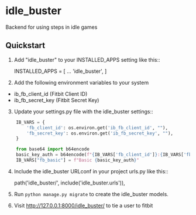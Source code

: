 # idle_buster
Backend for using steps in idle games

## Quickstart

1. Add "idle_buster" to your INSTALLED_APPS setting like this::

    INSTALLED_APPS = [
        ...
        'idle_buster',
    ]

2. Add the following environment variables to your system
 -  ib_fb_client_id (Fitbit Client ID)
 -  ib_fb_secret_key (Fitbit Secret Key)

3. Update your settings.py file with the idle_buster settings::
```python
    IB_VARS = {
        'fb_client_id': os.environ.get('ib_fb_client_id', ""),
        'fb_secret_key': os.environ.get('ib_fb_secret_key', ""),    
    }

    from base64 import b64encode
    basic_key_auth = b64encode(f"{IB_VARS['fb_client_id']}:{IB_VARS['fb_secret_key']}".encode("ascii"))
    IB_VARS["fb_basic"] = f"Basic {basic_key_auth}"
```
4. Include the idle_buster URLconf in your project urls.py like this::

    path('idle_buster/', include('idle_buster.urls')),

5. Run ``python manage.py migrate`` to create the idle_buster models.

6. Visit http://127.0.0.1:8000/idle_buster/ to tie a user to fitbit
